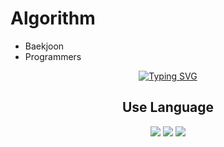 # Algorithm
- Baekjoon
- Programmers
<html>
<div align="center">
<a href="https://git.io/typing-svg"><img src="https://readme-typing-svg.demolab.com?font=Lexend&center=true&pause=1000&width=500&lines=I+mainly+solve+algorithms+using+C+and+Swift." alt="Typing SVG" /></a>
 <h2>Use Language</h2>
<img src="https://img.shields.io/badge/C-A8B9CC?style=for-the-badge&logo=C&logoColor=white">
<img src="https://img.shields.io/badge/Python-3776AB?style=for-the-badge&logo=Python&logoColor=white">
<img src="https://img.shields.io/badge/Swift-F05138?style=for-the-badge&logo=Swift&logoColor=white">

